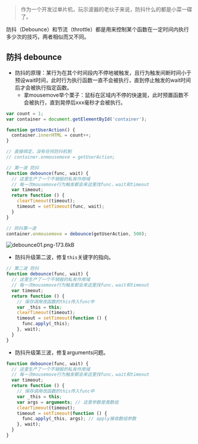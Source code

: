 > 作为一个开发过单片机，玩示波器的老伙子来说，防抖什么的都是小菜一碟了。

防抖（Debounce）和节流（throttle）都是用来控制某个函数在一定时间内执行多少次的技巧，两者相似而又不同。

## 防抖 debounce

- 防抖的原理：某行为在其个时间段内不停地被触发，且行为触发间断时间小于预设wait时间，此时行为执行函数一直不会被执行，直到停止触发的wait时间后才会被执行指定函数。
  - 拿mousemove举个栗子：鼠标在区域内不停的快速晃，此时预置函数不会被执行，直到晃停后xxx毫秒才会被执行。 

```javascript
var count = 1;
var container = document.getElementById('container');

function getUserAction() {
  container.innerHTML = count++;
}

// 直接绑定，没有任何防抖机制
// container.onmousemove = getUserAction;

// 第一波 防抖
function debounce(func, wait) {
  // 这里生产了一个不销毁的私有作用域
  // 每一次mousemove行为触发都会来这里找func，wait和timeout
  var timeout;
  return function () {
    clearTimeout(timeout);
    timeout = setTimeout(func, wait);
  }
}

// 防抖第一波
container.onmousemove = debounce(getUserAction, 500);
```

![debounce01.png-173.6kB][1]

- 防抖升级第二波，修复`this`关键字的指向。

```javascript
// 第二波 防抖
function debounce(func, wait) {
  // 这里生产了一个不销毁的私有作用域
  // 每一次mousemove行为触发都会来这里找func，wait和timeout
  var timeout;
  return function () {
    // 保存调用改函数的this传入func中
    var _this = this;
    clearTimeout(timeout);
    timeout = setTimeout(function () {
      func.apply(_this);
    }, wait);
  }
}
```

- 防抖升级第三波，修复arguments问题。

```javascript
function debounce(func, wait) {
  // 这里生产了一个不销毁的私有作用域
  // 每一次mousemove行为触发都会来这里找func，wait和timeout
  var timeout;
  return function () {
    // 保存调用改函数的this传入func中
    var _this = this;
    var args = arguments; // 这里参数是类数组
    clearTimeout(timeout);
    timeout = setTimeout(function () {
      func.apply(_this, args); // apply接收数组参数
    }, wait);
  }
}
```

  [1]: http://static.zybuluo.com/szy0syz/jq57qdjovxpl95w4ueva4b38/debounce01.png
  